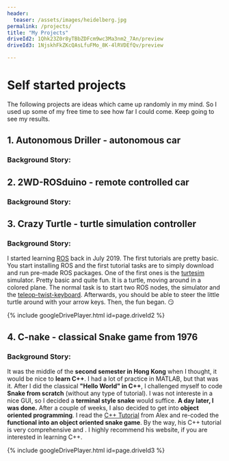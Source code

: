 ```yaml
---
header:
  teaser: /assets/images/heidelberg.jpg
permalink: /projects/
title: "My Projects"
driveId2: 1Qhk23Z0r8yTBbZDFcm9wc3Ma3nm2_7An/preview
driveId3: 1NjskhFkZKcQAsLfuFMo_8K-4lRVDEfQv/preview

---
```


# Self started projects

The following projects are ideas which came up randomly in my mind.
So I used up some of my free time to see how far I could come. Keep going to see
my results.

## 1. Autonomous Driller - autonomous car
### **Background Story:**
   

## 2. 2WD-ROSduino - remote controlled car
### **Background Story:**
   

## 3. Crazy Turtle - turtle simulation controller
### **Background Story:**
   I started learning [ROS](https://www.ros.org/) back in July 2019. The first tutorials are pretty basic. You start
installing ROS and the first tutorial tasks are to simply download and run pre-made ROS packages. One
of the first ones is the [turtesim](http://wiki.ros.org/turtlesim) simulator. Pretty basic and quite fun. It is a turtle, moving around in a colored plane. The normal task is to start two ROS nodes, the simulator and the [teleop-twist-keyboard](http://wiki.ros.org/teleop_twist_keyboard). Afterwards, you should be able to steer the little turtle around with your arrow keys. Then, the fun began. :smirk:

{% include googleDrivePlayer.html id=page.driveId2 %}

## 4. C-nake - classical Snake game from 1976
### **Background Story:**
   It was the middle of the **second semester in Hong Kong** when I thought, it would be nice to **learn C++**. I had a lot of practice in MATLAB, but that was it. After I did the classical **"Hello World" in C++**, I challenged myself to code **Snake from scratch** (without any type of tutorial). I was not intereste in a nice GUI, so I decided a **terminal style snake** would suffice. **A day later, I was done.** After a couple of weeks, I also decided to get into **object oriented programming**. I read the [C++ Tutorial](https://www.learncpp.com/) from Alex and re-coded the **functional into an object oriented snake game**. By the way, his C++ tutorial is very comprehensive and . I highly recommend his website, if you are interested in learning C++.

{% include googleDrivePlayer.html id=page.driveId3 %}

